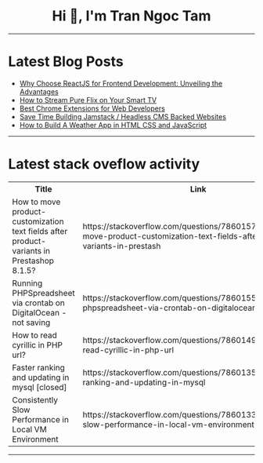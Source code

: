 <h1 align="center">Hi 👋, I'm Tran Ngoc Tam</h1>

---

# Latest Blog Posts 
<!-- BLOG-POST-LIST:START -->
- [Why Choose ReactJS for Frontend Development: Unveiling the Advantages](https://dev.to/jottyjohn/why-choose-reactjs-for-frontend-development-unveiling-the-advantages-k0d)
- [How to Stream Pure Flix on Your Smart TV](https://dev.to/charlotte_wesker_2b851e4f/how-to-stream-pure-flix-on-your-smart-tv-3o3a)
- [Best Chrome Extensions for Web Developers](https://dev.to/sandip2196/best-chrome-extensions-for-web-developers-3358)
- [Save Time Building Jamstack / Headless CMS Backed Websites](https://dev.to/alangleeson/save-time-building-jamstack-headless-cms-backed-websites-4e3m)
- [How to Build A Weather App in HTML CSS and JavaScript](https://dev.to/codingnepal/how-to-build-a-weather-app-in-html-css-and-javascript-1576)
<!-- BLOG-POST-LIST:END -->

---

# Latest stack oveflow activity
<table>
  <tr><th>Title</th><th>Link</th></tr>
  <!-- STACKOVERFLOW:START --><tr><td>How to move product-customization text fields after product-variants in Prestashop 8.1.5?</td><td>https://stackoverflow.com/questions/78601578/how-to-move-product-customization-text-fields-after-product-variants-in-prestash</td></tr><tr><td>Running PHPSpreadsheet via crontab on DigitalOcean - not saving</td><td>https://stackoverflow.com/questions/78601553/running-phpspreadsheet-via-crontab-on-digitalocean-not-saving</td></tr><tr><td>How to read cyrillic in PHP url?</td><td>https://stackoverflow.com/questions/78601499/how-to-read-cyrillic-in-php-url</td></tr><tr><td>Faster ranking and updating in mysql [closed]</td><td>https://stackoverflow.com/questions/78601352/faster-ranking-and-updating-in-mysql</td></tr><tr><td>Consistently Slow Performance in Local VM Environment</td><td>https://stackoverflow.com/questions/78601333/consistently-slow-performance-in-local-vm-environment</td></tr><!-- STACKOVERFLOW:END -->
</table>

---


